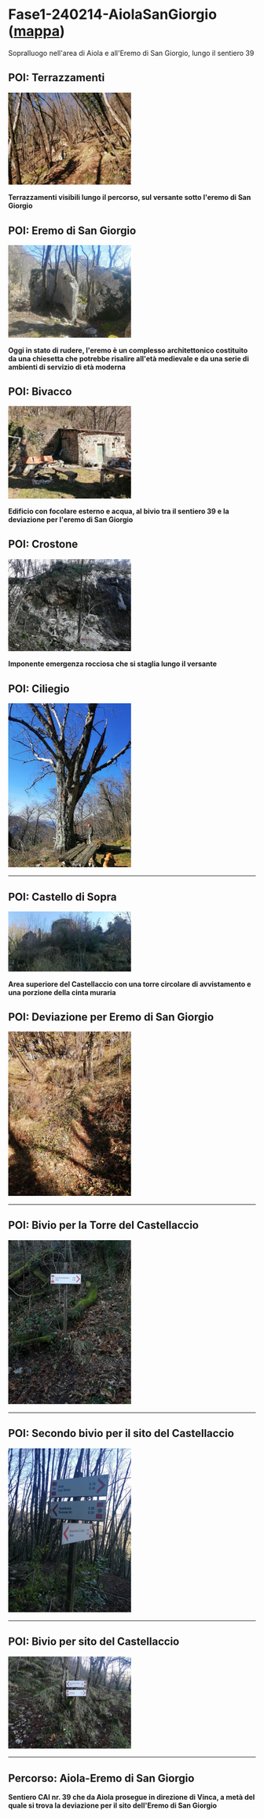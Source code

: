 # Fase1-240214-AiolaSanGiorgio ([mappa](https://umap.openstreetmap.fr/it/map/fase1-240214-aiolasangiorgio_1085602))
Sopralluogo nell'area di Aiola e all'Eremo di San Giorgio, lungo il sentiero 39
## POI: Terrazzamenti
[<img src='/vignettes/SRjg9ftb.jpg' width='250'/>](/vignettes/SRjg9ftb.jpg) 

**Terrazzamenti visibili lungo il percorso, sul versante sotto l'eremo di San Giorgio**
## POI: Eremo di San Giorgio
[<img src='/vignettes/L51M8Jh3.jpg' width='250'/>](/vignettes/L51M8Jh3.jpg) 

**Oggi in stato di rudere, l'eremo è un complesso architettonico costituito da una chiesetta che potrebbe risalire all'età medievale e da una serie di ambienti di servizio di età moderna**
## POI: Bivacco
[<img src='/vignettes/yd5HKm6N.jpg' width='250'/>](/vignettes/yd5HKm6N.jpg) 

**Edificio con focolare esterno e acqua, al bivio tra il sentiero 39 e la deviazione per l'eremo di San Giorgio**
## POI: Crostone
[<img src='/vignettes/gcBSW1nz.jpg' width='250'/>](/vignettes/gcBSW1nz.jpg) 

**Imponente emergenza rocciosa che si staglia lungo il versante**
## POI: Ciliegio
[<img src='/vignettes/FFMYgcbm.jpg' width='250'/>](/vignettes/FFMYgcbm.jpg) 

****
## POI: Castello di Sopra
[<img src='/vignettes/gcLTTw5N.jpg' width='250'/>](/vignettes/gcLTTw5N.jpg) 

**Area superiore del Castellaccio con una torre circolare di avvistamento e una porzione della cinta muraria**
## POI: Deviazione per Eremo di San Giorgio
[<img src='/vignettes/g0qtbJ6Q.jpg' width='250'/>](/vignettes/g0qtbJ6Q.jpg) 

****
## POI: Bivio per la Torre del Castellaccio
[<img src='/vignettes/C1cvdQ74.jpg' width='250'/>](/vignettes/C1cvdQ74.jpg) 

****
## POI: Secondo bivio per il sito del Castellaccio
[<img src='/vignettes/rsbQNRv0.jpg' width='250'/>](/vignettes/rsbQNRv0.jpg) 

****
## POI: Bivio per sito del Castellaccio
[<img src='/vignettes/7YFKC73j.jpg' width='250'/>](/vignettes/7YFKC73j.jpg) 

****
## Percorso: Aiola-Eremo di San Giorgio
**Sentiero CAI nr. 39 che da Aiola prosegue in direzione di Vinca, a metà del quale si trova la deviazione per il sito dell'Eremo di San Giorgio**
